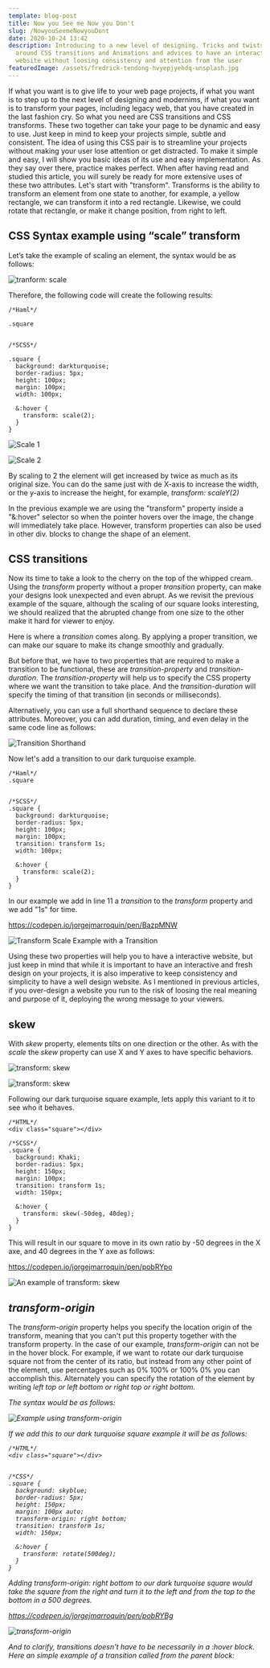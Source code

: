 ```yaml
---
template: blog-post
title: Now you See me Now you Don't
slug: /NowyouSeemeNowyouDont
date: 2020-10-24 13:42
description: Introducing to a new level of designing. Tricks and twists to play
  around CSS transitions and Animations and advices to have an interactive
  website without loosing consistency and attention from the user
featuredImage: /assets/fredrick-tendong-hvyepjyehdq-unsplash.jpg
---
```

<!--StartFragment-->

If what you want is to give life to your web page projects, if what you want is to step up to the next level of designing and modernims, if what you want is to transform your pages, including legacy web, that you have created in the last fashion cry. So what you need are CSS transitions and CSS transforms. These two together can take your page to be dynamic and easy to use. Just keep in mind to keep your projects simple, subtle and consistent. The idea of using this CSS pair is to streamline your projects without making your user lose attention or get distracted. To make it simple and easy, I will show you basic ideas of its use and easy implementation. As they say over there, practice makes perfect. When after having read and studied this article, you will surely be ready for more extensive uses of these two attributes. Let's start with "transform". Transforms is the ability to transform an element from one state to another, for example, a yellow rectangle, we can transform it into a red rectangle. Likewise, we could rotate that rectangle, or make it change position, from right to left.

<h2>CSS Syntax example using “scale” transform</h2>

Let’s take the example of scaling an element, the syntax would be as follows:

<!--EndFragment-->

![tranform: scale](/assets/imagea1.jpg "<h2>scale</h2>")

Therefore, the following code will create the following results:

```
/*Haml*/

.square


/*SCSS*/

.square {
  background: darkturquoise;
  border-radius: 5px;
  height: 100px;
  margin: 100px;
  width: 100px;
  
  &:hover {
    transform: scale(2);
  }
}
```

![Scale 1](/assets/squarebefore.jpg "Square before scaling it to 2.")

![Scale 2](/assets/squareafter.jpg "Square after scaling it to 2")

By scaling to 2 the element will get increased by twice as much as its original size. You can do the same just with de X-axis to increase the width, or the y-axis to increase the height, for example, <i>transform: scaleY(2)</i>

In the previous example we are using the "transform" property inside a "&:hover" selector so when the pointer hovers over the image, the change will immediately take place. However, transform properties can also be used in other div. blocks to change the shape of an element.

<h2>CSS transitions</h2>

Now its time to take a look to the cherry on the top of the whipped cream. Using the <i>transform</i> property without a proper <i>transition</i> property, can make your designs look  unexpected and even abrupt. As we revisit the previous example of the square, although the scaling of our square looks interesting, we should realized that the abrupted change from one size to the other make it hard for viewer to enjoy.

Here is where a <i>transition</i> comes along.  By applying a proper transition, we can make our square to make its change smoothly and gradually. 

But before that, we have to two properties that are required to make a transition to be functional, these are <i>transition-property</i> and <i>transition-duration</i>.  The <i>transition-property</i> will help us to specify the CSS property where we want the transition to take place. And the <i>transition-duration</i> will specify the timing of that transition (in seconds or milliseconds).

Alternatively, you can use a full shorthand sequence to declare these attributes. Moreover, you can add duration, timing, and even delay in the same code line as follows:

![Transition Shorthand](/assets/transitionshorthand.jpg "Transition Shorthand")

Now let's add a transition to our dark turquoise example.

```
/*Haml*/
.square


/*SCSS*/
.square {
  background: darkturquoise;
  border-radius: 5px;
  height: 100px;
  margin: 100px;
  transition: transform 1s;
  width: 100px;
  
  &:hover {
    transform: scale(2);
  }
}
```

In our example we add in line 11 a <i>transition</i> to the <i>transform</i> property and we add "1s" for time. 

<https://codepen.io/jorgejmarroquin/pen/BazpMNW>

![Transform Scale Example with a Transition](/assets/squarewithtransition.jpg)

Using these two properties will help you to have a interactive website, but just keep in mind that while it is important to have an interactive and fresh design on your projects, it is also imperative to keep consistency and simplicity to have a well design website. As I mentioned in previous articles, if you over-design a website you run to the risk of loosing the real meaning and purpose of it, deploying the wrong message to your viewers.

<h2>skew</h2>

With <i>skew</i> property, elements tilts on one direction or the other. As with the <i>scale</i> the <i>skew</i> property can use X and Y axes to have specific behaviors.

![transform: skew](/assets/skew1.jpg "<h2>CSS Syntax examples for <i>skew</i></h2>")

![transform: skew](/assets/skew.jpg)

Following our dark turquoise square example, lets apply this variant to it to see who it behaves.

```
/*HTML*/
<div class="square"></div>

/*SCSS*/
.square {
  background: Khaki;
  border-radius: 5px;
  height: 150px;
  margin: 100px;
  transition: transform 1s;
  width: 150px;
  
  &:hover {
    transform: skew(-50deg, 40deg);
  }
}
```

This will result in our square to move in its own ratio by -50 degrees in the X axe, and 40 degrees in the Y axe as follows:

<https://codepen.io/jorgejmarroquin/pen/pobRYpo>

![An example of <i>transform: skew</i>](/assets/finalskew.jpg)

<h2><i>transform-origin</i></h2>

The <i>transform-origin</i> property helps you specify the location origin of the transform, meaning that you can't put this property together with the transform property. In the case of our example, <i>transform-origin</i> can not be in the hover block. For example, if we want to rotate our dark turquoise square not from the center of its ratio, but instead from any other point of the element, use percentages such as 0% 100% or 100% 0% you can accomplish this. Alternately you can specify the rotation of the element by writing <i>left top<i/> or  <i>left bottom<i/> or <i>right top<i/> or <i>right bottom<i/>.

The syntax would be as follows:

![Example using <i>transform-origin<i/>](/assets/origin.jpg)

If we add this to our dark turquoise square example it will be as follows:

```
/*HTML*/
<div class="square"></div>


/*CSS*/
.square {
  background: skyblue;
  border-radius: 5px;
  height: 150px;
  margin: 100px auto;
  transform-origin: right bottom;
  transition: transform 1s;
  width: 150px;

  &:hover {
    transform: rotate(500deg);
  }
}
```

Adding <i>transform-origin: right bottom</i> to our dark turquoise square would take the square from the right and turn it to the left and from the top to the bottom in a 500 degrees.

<https://codepen.io/jorgejmarroquin/pen/pobRYBg>

![transform-origin](/assets/transform-origin.jpg)

And to clarify, transitions doesn't have to be necessarily in a <i>:hover<i/> block. Here an simple example of a transition called from the parent block: